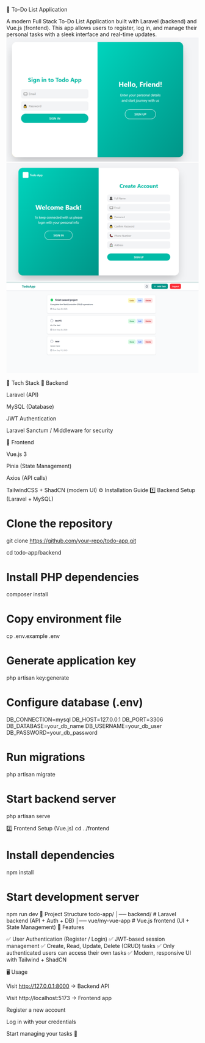 📌 To-Do List Application

A modern Full Stack To-Do List Application built with Laravel (backend) and Vue.js (frontend).
This app allows users to register, log in, and manage their personal tasks with a sleek interface and real-time updates.
![image alt](https://github.com/othman-geurrar/larav-vue-todo/blob/5b5a3377d11712bd22877b3bf3be3db9392595dd/Capture%20d%E2%80%99%C3%A9cran%202025-09-04%20225330.png)
![image alt](https://github.com/othman-geurrar/larav-vue-todo/blob/f7578c60caa67c8f99a7673c304c3bd85b8d8967/Capture%20d%E2%80%99%C3%A9cran%202025-09-04%20225400.png)
![image alt](https://github.com/othman-geurrar/larav-vue-todo/blob/f00e8737003dd1cd2389ec171927835266e28096/Capture%20d%E2%80%99%C3%A9cran%202025-09-04%20225634.png)

🚀 Tech Stack
🔹 Backend

Laravel (API)

MySQL (Database)

JWT Authentication

Laravel Sanctum / Middleware for security

🔹 Frontend

Vue.js 3

Pinia (State Management)

Axios (API calls)

TailwindCSS + ShadCN (modern UI)
⚙️ Installation Guide
1️⃣ Backend Setup (Laravel + MySQL)
# Clone the repository
git clone https://github.com/your-repo/todo-app.git

cd todo-app/backend

# Install PHP dependencies
composer install

# Copy environment file
cp .env.example .env

# Generate application key
php artisan key:generate

# Configure database (.env)
DB_CONNECTION=mysql
DB_HOST=127.0.0.1
DB_PORT=3306
DB_DATABASE=your_db_name
DB_USERNAME=your_db_user
DB_PASSWORD=your_db_password

# Run migrations
php artisan migrate

# Start backend server
php artisan serve

2️⃣ Frontend Setup (Vue.js)
cd ../frontend

# Install dependencies
npm install

# Start development server
npm run dev
📂 Project Structure
todo-app/
│── backend/        # Laravel backend (API + Auth + DB)
│── vue/my-vue-app     # Vue.js frontend (UI + State Management)
🔑 Features

✅ User Authentication (Register / Login)
✅ JWT-based session management
✅ Create, Read, Update, Delete (CRUD) tasks
✅ Only authenticated users can access their own tasks
✅ Modern, responsive UI with Tailwind + ShadCN

🖥️ Usage

Visit http://127.0.0.1:8000
 → Backend API

Visit http://localhost:5173
 → Frontend app

Register a new account

Log in with your credentials

Start managing your tasks 🎯

